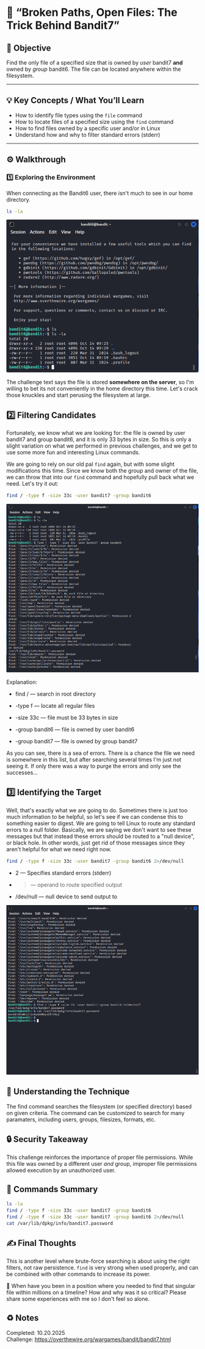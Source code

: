 # :trident: “Broken Paths, Open Files: The Trick Behind Bandit7”

## :dart: Objective  
Find the only file of a specified size that is owned by *user* bandit7 **and** owned by *group* bandit6. The file can be located anywhere within the filesystem. 

---

## :bulb: Key Concepts / What You’ll Learn  
- How to identify file types using the `file` command  
- How to locate files of a specified size using the `find` command  
- How to find files owned by a specific user and/or in Linux
- Understand how and why to filter standard errors (stderr)   

---

## :gear: Walkthrough  

### :one: Exploring the Environment  
When connecting as the Bandit6 user, there isn't much to see in our home directory.  

```bash
ls -la
```

![Screenshot of list directory contents](/Assets/bandit7_ls.png)

The challenge text says the file is stored **somewhere on the server**, so I'm willing to bet its not conveniently in the home directory this time. Let's crack those knuckles and start perusing the filesystem at large.

## :two: Filtering Candidates

Fortunately, we know what we are looking for: the file is owned by user bandit7 and group bandit6, and it is only 33 bytes in size. So this is only a slight variation on what we performed in previous challenges, and we get to use some more fun and interesting Linux commands. 

We are going to rely on our old pal `find` again, but with some slight modifications this time. Since we know both the group and owner of the file, we can throw that into our `find` command and hopefully pull back what we need. Let's try it out:

```bash
find / -type f -size 33c -user bandit7 -group bandit6
```

![Screenshot of find command](/Assets/bandit7_find1.png)


Explanation:

* find / — search in root directory

* -type f — locate all regular files 

* -size 33c — file must be 33 bytes in size

* -group bandit6 — file is owned by user bandit6

* -group bandit7 — file is owned by group bandit7

As you can see, there is a sea of errors. There is a chance the file we need is somewhere in this list, but after searching several times I'm just not seeing it. If only there was a way to purge the errors and only see the successes...

## :three: Identifying the Target

Well, that's exactly what we are going to do. Sometimes there is just too much information to be helpful, so let's see if we can condense this to something easier to digest. We are going to tell Linux to route any standard errors to a null folder. Basically, we are saying we don't want to see these messages but that instead these errors should be routed to a "null device", or black hole. In other words, just get rid of those messages since they aren't helpful for what we need right now.

```bash
find / -type f -size 33c -user bandit7 -group bandit6 2>/dev/null

```

* 2 — Specifies standard errors (stderr)

* > — operand to route specified output

* /dev/null — null device to send output to

![Screenshot of find command](/Assets/bandit7_cat.png)

## :brain: Understanding the Technique

The find command searches the filesystem (or specified directory) based on given criteria. The command can be customized to search for many paramaters, including users, groups, filesizes, formats, etc.

## :lock: Security Takeaway

This challenge reinforces the importance of proper file permissions.
While this file was owned by a different user *and* group, improper file permissions allowed execution by an unauthorized user.


## :toolbox: Commands Summary

```bash
ls -la
find / -type f -size 33c -user bandit7 -group bandit6
find / -type f -size 33c -user bandit7 -group bandit6 2>/dev/null
cat /var/lib/dpkg/info/bandit7.password
```

## :writing_hand: Final Thoughts

This is another level where brute-force searching is about using the right filters, not raw persistence.
`find` is very strong when used properly, and can be combined with other commands to increase its power. 

:thought_balloon: When have you been in a position where you needed to find that singular file within millions on a timeline? How and why was it so critical? Please share some experiences with me so I don't feel so alone. 

## :recycle: Notes
Completed: 10.20.2025   
Challenge: https://overthewire.org/wargames/bandit/bandit7.html